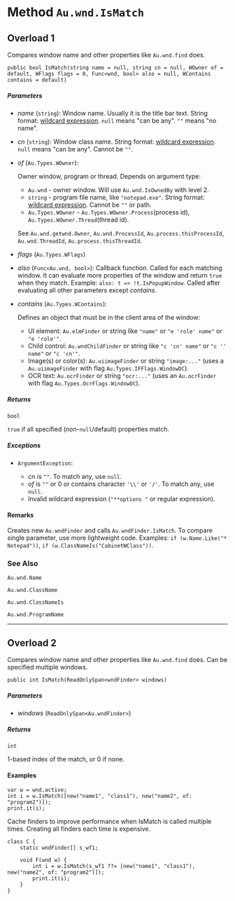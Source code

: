 # Method `Au.wnd.IsMatch`

## Overload 1

Compares window name and other properties like `Au.wnd.find` does.

```
public bool IsMatch(string name = null, string cn = null, WOwner of = default, WFlags flags = 0, Func<wnd, bool> also = null, WContains contains = default)
```

##### Parameters

- *name*  (`string`):
    Window name. Usually it is the title bar text. String format: [wildcard expression](../articles/Wildcard%20expression.html). `null` means "can be any". `""` means "no name".
- *cn*  (`string`):
    Window class name. String format: [wildcard expression](../articles/Wildcard%20expression.html). `null` means "can be any". Cannot be `""`.
- *of*  (`Au.Types.WOwner`):

    Owner window, program or thread. Depends on argument type:

    - `Au.wnd` - owner window. Will use `Au.wnd.IsOwnedBy` with level 2.
    - `string` - program file name, like `"notepad.exe"`. String format: [wildcard expression](../articles/Wildcard%20expression.html). Cannot be `""` or path.
    - `Au.Types.WOwner` - `Au.Types.WOwner.Process`(process id), `Au.Types.WOwner.Thread`(thread id).

    See `Au.wnd.getwnd.Owner`, `Au.wnd.ProcessId`, `Au.process.thisProcessId`, `Au.wnd.ThreadId`, `Au.process.thisThreadId`.
- *flags*  (`Au.Types.WFlags`)
- *also*  (`Func<Au.wnd, bool>`):
    Callback function. Called for each matching window. It can evaluate more properties of the window and return `true` when they match. Example: `also: t => !t.IsPopupWindow`. Called after evaluating all other parameters except *contains*.
- *contains*  (`Au.Types.WContains`):

    Defines an object that must be in the client area of the window:

    - UI element: `Au.elmFinder` or string like `"name"` or `"e 'role' name"` or `"e 'role'"`.
    - Child control: `Au.wndChildFinder` or string like `"c 'cn' name"` or `"c '' name"` or `"c 'cn'"`.
    - Image(s) or color(s): `Au.uiimageFinder` or string `"image:..."` (uses a `Au.uiimageFinder` with flag `Au.Types.IFFlags.WindowDC`).
    - OCR text: `Au.ocrFinder` or string `"ocr:..."` (uses an `Au.ocrFinder` with flag `Au.Types.OcrFlags.WindowDC`).

##### Returns

`bool`

`true` if all specified (non-`null`/default) properties match.

##### Exceptions

- `ArgumentException`:

    - *cn* is `""`. To match any, use `null`.
    - *of* is `""` or 0 or contains character `'\\'` or `'/'`. To match any, use `null`.
    - Invalid wildcard expression (`"**options "` or regular expression).

#### Remarks

Creates new `Au.wndFinder` and calls `Au.wndFinder.IsMatch`. To compare single parameter, use more lightweight code. Examples: `if (w.Name.Like("* Notepad"))`, `if (w.ClassNameIs("CabinetWClass"))`.

### See Also

`Au.wnd.Name`

`Au.wnd.ClassName`

`Au.wnd.ClassNameIs`

`Au.wnd.ProgramName`

* * *

## Overload 2

Compares window name and other properties like `Au.wnd.find` does. Can be specified multiple windows.

```
public int IsMatch(ReadOnlySpan<wndFinder> windows)
```

##### Parameters

- *windows*  (`ReadOnlySpan<Au.wndFinder>`)

##### Returns

`int`

1-based index of the match, or 0 if none.

#### Examples

```
var w = wnd.active;
int i = w.IsMatch([new("name1", "class1"), new("name2", of: "program2")]);
print.it(i);
```

Cache finders to improve performance when IsMatch is called multiple times. Creating all finders each time is expensive.

```
class C {
	static wndFinder[] s_wf1;
	
	void F(wnd w) {
		int i = w.IsMatch(s_wf1 ??= [new("name1", "class1"), new("name2", of: "program2")]);
		print.it(i);
	}
}
```